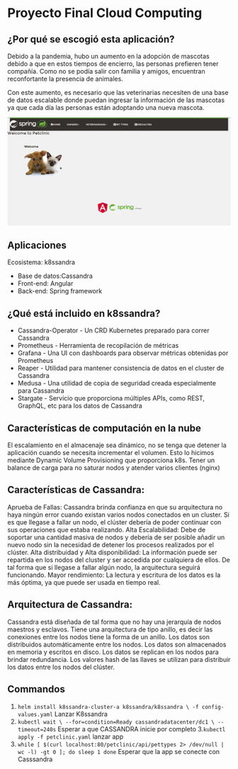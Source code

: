 # Proyecto Final Cloud Computing

## ¿Por qué se escogió esta aplicación?

Debido a la pandemia, hubo un aumento en la adopción de mascotas debido a que en estos tiempos de encierro, las personas prefieren tener compañía. Como no se podía salir con familia y amigos, encuentran reconfortante la presencia de animales. 

Con este aumento, es necesario que las veterinarias necesiten de una base de datos escalable donde puedan ingresar la información de las mascotas ya que cada día las personas están adoptando una nueva mascota.

![pagina](image.png)

## Aplicaciones

Ecosistema: k8ssandra
- Base de datos:Cassandra
- Front-end: Angular
- Back-end: Spring framework

## ¿Qué está incluido en k8ssandra?
- Cassandra-Operator - Un CRD Kubernetes preparado para correr Cassandra
- Prometheus - Herramienta de recopilación de métricas
- Grafana - Una UI con dashboards para observar métricas obtenidas por Prometheus
- Reaper - Utilidad para mantener consistencia de datos en el cluster de Cassandra
- Medusa - Una utilidad de copia de seguridad creada especialmente para Cassandra
- Stargate - Servicio que proporciona múltiples APIs, como REST, GraphQL, etc para los datos de Cassandra

## Características de computación en la nube

El escalamiento en el almacenaje sea dinámico, no se tenga que detener la aplicación cuando se necesita incrementar el volumen. Esto lo hicimos mediante Dynamic Volume Provisioning que proporciona k8s.
Tener un balance de carga para no saturar nodos y atender varios clientes (nginx)

## Características de Cassandra:
Aprueba de Fallas: Cassandra brinda confianza en que su arquitectura no haya ningún error cuando existan varios nodos conectados en un cluster. Si es que llegase a fallar un nodo, el clúster debería de poder continuar con sus operaciones que estaba realizando.
Alta Escalabilidad: Debe de soportar una cantidad masiva de nodos y debería de ser posible añadir un nuevo nodo sin la necesidad de detener los procesos realizados por el clúster.
Alta distribuidad y Alta disponibilidad: La información puede ser repartida en los nodos del cluster y ser accedida por cualquiera de ellos. De tal forma que si llegase a fallar algún nodo, la arquitectura seguirá funcionando.
Mayor rendimiento: La lectura y escritura de los datos es la más óptima, ya que puede ser usada en tiempo real.

## Arquitectura de Cassandra:
Cassandra está diseñada de tal forma que no hay una jerarquía de nodos maestros y esclavos.
Tiene una arquitectura de tipo anillo, es decir las conexiones entre los nodos tiene la forma de un anillo.
Los datos son distribuidos automáticamente entre los nodos.
Los datos son almacenados en memoria y escritos en disco.
Los datos se replican en los nodos para brindar redundancia.
Los valores hash de las llaves se utilizan para distribuir los datos entre los nodos del clúster.



## Commandos
1. `helm install k8ssandra-cluster-a k8ssandra/k8ssandra \
  -f config-values.yaml` Lanzar K8ssandra
2. `kubectl wait \
  --for=condition=Ready cassandradatacenter/dc1 \
  --timeout=240s` Esperar a que CASSANDRA inicie por completo
 3.`kubectl apply -f petclinic.yaml` lanzar app
 4. `while [ $(curl localhost:80/petclinic/api/pettypes 2> /dev/null | wc -l) -gt 0 ];
  do
    sleep 1
  done` Esperar que la app se conecte con Casssandra
